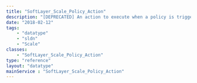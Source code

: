 ```yaml
---
title: "SoftLayer_Scale_Policy_Action"
description: "[DEPRECATED] An action to execute when a policy is triggered. Currently only one action can be associated with a policy and it must be created with the policy. "
date: "2018-02-12"
tags:
    - "datatype"
    - "sldn"
    - "Scale"
classes:
    - "SoftLayer_Scale_Policy_Action"
type: "reference"
layout: "datatype"
mainService : "SoftLayer_Scale_Policy_Action"
---
```


